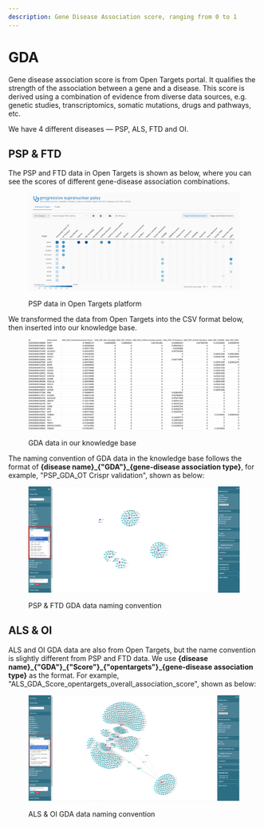```yaml
---
description: Gene Disease Association score, ranging from 0 to 1
---
```


# GDA

Gene disease association score is from Open Targets portal. It qualifies the strength of the association between a gene and a disease. This score is derived using a combination of evidence from diverse data sources, e.g. genetic studies, transcriptomics, somatic mutations, drugs and pathways, etc.

We have 4 different diseases — PSP, ALS, FTD and OI.

## PSP & FTD

The PSP and FTD data in Open Targets is shown as below, where you can see the scores of different gene-disease association combinations.

<figure><img src="../../.gitbook/assets/image (27).png" alt=""><figcaption><p>PSP data in Open Targets platform</p></figcaption></figure>

We transformed the data from Open Targets into the CSV format below, then inserted into our knowledge base.&#x20;

<figure><img src="../../.gitbook/assets/image.png" alt=""><figcaption><p>GDA data in our knowledge base</p></figcaption></figure>

The naming convention of GDA data in the knowledge base follows the format of **{disease name}\_{"GDA"}\_{gene-disease association type}**, for example, "PSP\_GDA\_OT Crispr validation", shown as below:

<figure><img src="../../.gitbook/assets/Screenshot 2024-12-04 220414.png" alt=""><figcaption><p>PSP &#x26; FTD GDA data naming convention</p></figcaption></figure>

## ALS & OI

ALS and OI GDA data are also from Open Targets, but the name convention is slightly different from PSP and FTD data. We use **{disease name}\_{"GDA"}\_{"Score"}\_{"opentargets"}\_{gene-disease association type}** as the format. For example, "ALS\_GDA\_Score\_opentargets\_overall\_association\_score", shown as below:

<figure><img src="../../.gitbook/assets/1735798272317.png" alt=""><figcaption><p>ALS &#x26; OI GDA data naming convention</p></figcaption></figure>
